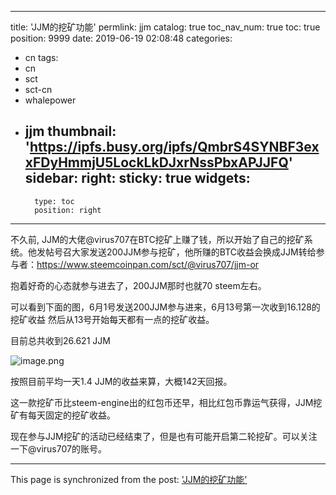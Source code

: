 
---
title: 'JJM的挖矿功能'
permlink: jjm
catalog: true
toc_nav_num: true
toc: true
position: 9999
date: 2019-06-19 02:08:48
categories:
- cn
tags:
- cn
- sct
- sct-cn
- whalepower
- jjm
thumbnail: 'https://ipfs.busy.org/ipfs/QmbrS4SYNBF3exxFDyHmmjU5LockLkDJxrNssPbxAPJJFQ'
sidebar:
    right:
        sticky: true
widgets:
    -
        type: toc
        position: right
---


不久前, JJM的大佬@virus707在BTC挖矿上赚了钱，所以开始了自己的挖矿系统。他发帖号召大家发送200JJM参与挖矿，他所赚的BTC收益会换成JJM转给参与者：https://www.steemcoinpan.com/sct/@virus707/jjm-or

抱着好奇的心态就参与进去了，200JJM那时也就70 steem左右。

可以看到下面的图，6月1号发送200JJM参与进来，6月13号第一次收到16.128的挖矿收益
然后从13号开始每天都有一点的挖矿收益。

目前总共收到26.621 JJM

![image.png](https://ipfs.busy.org/ipfs/QmbrS4SYNBF3exxFDyHmmjU5LockLkDJxrNssPbxAPJJFQ)

按照目前平均一天1.4 JJM的收益来算，大概142天回报。

这一款挖矿币比steem-engine出的红包币还早，相比红包币靠运气获得，JJM挖矿有每天固定的挖矿收益。

现在参与JJM挖矿的活动已经结束了，但是也有可能开启第二轮挖矿。可以关注一下@virus707的账号。

- - -

This page is synchronized from the post: ['JJM的挖矿功能'](https://steemit.com/@ericet/jjm)
